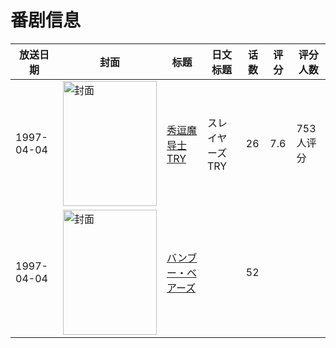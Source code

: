# 番剧信息

|放送日期|封面|标题|日文标题|话数|评分|评分人数|
|---|---|---|---|---|---|---|
|1997-04-04|<img src="//lain.bgm.tv/pic/cover/c/a0/3f/2097_hphy3.jpg" alt="封面" style="width:150px;height:200px;object-fit:cover;">|[秀逗魔导士TRY](https://bangumi.tv/subject/2097)|スレイヤーズTRY|26|7.6|753人评分|
|1997-04-04|<img src="//lain.bgm.tv/pic/cover/c/5e/65/190433_JNnPq.jpg" alt="封面" style="width:150px;height:200px;object-fit:cover;">|[バンブー・ベアーズ](https://bangumi.tv/subject/190433)||52|||
